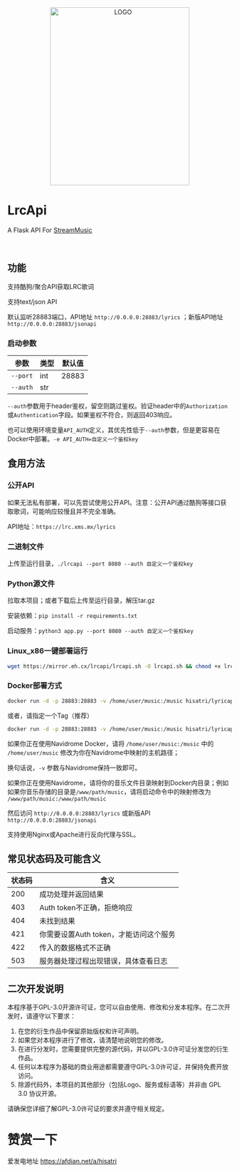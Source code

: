 <div align="center">
    <img alt="LOGO" src="https://cdn.jsdelivr.net/gh/HisAtri/LrcAPI@main/src/img/LrcAPI-Text-Extra.png" width="313" height="400" />
</div>

# LrcApi

A Flask API For [StreamMusic](https://github.com/gitbobobo/StreamMusic)

<p align="center">
    <img src="https://img.shields.io/badge/Python-3.10|3.11|3.12-blue.svg" alt="">
    <img src="https://img.shields.io/github/license/HisAtri/LrcApi?color=%23f280bf" alt="">
    <img src="https://img.shields.io/github/commit-activity/m/HisAtri/LrcApi?color=%23bf4215" alt="">
    <img src="https://img.shields.io/github/stars/HisAtri/LrcApi?style=social" alt="">
</p>

## 功能

支持酷狗/聚合API获取LRC歌词

支持text/json API

默认监听28883端口，API地址 `http://0.0.0.0:28883/lyrics` ；新版API地址 `http://0.0.0.0:28883/jsonapi`

### 启动参数

|   参数   |   类型  | 默认值 |
| -------- | -------- | -------- |
| `--port`   | int   | 28883   |
| `--auth`  | str   |     |

`--auth`参数用于header鉴权，留空则跳过鉴权。验证header中的`Authorization`或`Authentication`字段。如果鉴权不符合，则返回403响应。

也可以使用环境变量`API_AUTH`定义，其优先性低于`--auth`参数，但是更容易在Docker中部署。`-e API_AUTH=自定义一个鉴权key`

## 食用方法

### 公开API

如果无法私有部署，可以先尝试使用公开API。注意：公开API通过酷狗等接口获取歌词，可能响应较慢且并不完全准确。

API地址：`https://lrc.xms.mx/lyrics`

### 二进制文件

上传至运行目录，`./lrcapi --port 8080 --auth 自定义一个鉴权key`

### Python源文件

拉取本项目；或者下载后上传至运行目录，解压tar.gz

安装依赖：`pip install -r requirements.txt`

启动服务：`python3 app.py --port 8080 --auth 自定义一个鉴权key`

### Linux_x86一键部署运行

```bash
wget https://mirror.eh.cx/lrcapi/lrcapi.sh -O lrcapi.sh && chmod +x lrcapi.sh && sudo bash lrcapi.sh
```

### Docker部署方式

```bash
docker run -d -p 28883:28883 -v /home/user/music:/music hisatri/lyricapi:latest
```

或者，请指定一个Tag（推荐）

```bash
docker run -d -p 28883:28883 -v /home/user/music:/music hisatri/lyricapi:alpine-py1.3.4
```

如果你正在使用Navidrome Docker，请将 `/home/user/music:/music` 中的 `/home/user/music` 修改为你在Navidrome中映射的主机路径；

换句话说，`-v` 参数与Navidrome保持一致即可。

如果你正在使用Navidrome，请将你的音乐文件目录映射到Docker内目录；例如如果你音乐存储的目录是`/www/path/music`，请将启动命令中的映射修改为 `/www/path/music:/www/path/music`

然后访问 `http://0.0.0.0:28883/lyrics` 或新版API `http://0.0.0.0:28883/jsonapi` 

支持使用Nginx或Apache进行反向代理与SSL。

## 常见状态码及可能含义

| 状态码 | 含义                       |
|-----|--------------------------|
| 200 | 成功处理并返回结果                |
| 403 | Auth token不正确，拒绝响应       |
| 404 | 未找到结果                    |
| 421 | 你需要设置Auth token，才能访问这个服务 |
| 422 | 传入的数据格式不正确               |
| 503 | 服务器处理过程出现错误，具体查看日志       |

## 二次开发说明

本程序基于GPL-3.0开源许可证，您可以自由使用、修改和分发本程序。在二次开发时，请遵守以下要求：
1. 在您的衍生作品中保留原始版权和许可声明。
2. 如果您对本程序进行了修改，请清楚地说明您的修改。
3. 在进行分发时，您需要提供完整的源代码，并以GPL-3.0许可证分发您的衍生作品。
4. 任何以本程序为基础的商业用途都需要遵守GPL-3.0许可证，并保持免费开放访问。
5. 除源代码外，本项目的其他部分（包括Logo、服务或标语等）并非由 GPL 3.0 协议开源。

请确保您详细了解GPL-3.0许可证的要求并遵守相关规定。

# 赞赏一下

爱发电地址 <https://afdian.net/a/hisatri>
